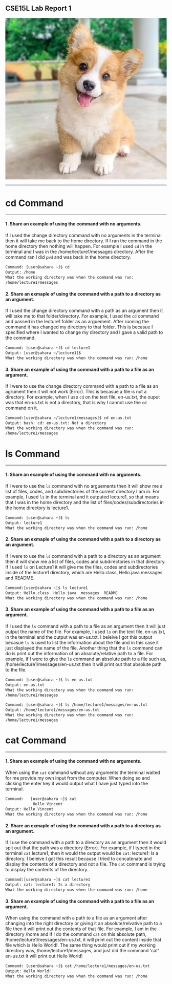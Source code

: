 ## CSE15L Lab Report 1

![Image](corgi.jpg)

---

# **cd Command**
---

#### **1.** Share an example of using the command with no arguments.
   
If I used the change directory command with no arguments in the terminal then it will take me back to the home directory. If I ran the command in the home directory then nothing will happen. For example I used `cd` in the terminal and I was in the /home/lecture1/messages directory. After the command ran I did `pwd` and was back in the home directory. 

```
Command: [user@sahara ~]$ cd 
Output: /home
What the working directory was when the command was run: /home/lecture1/messages
```
<!---->

#### **2.** Share an exmaple of using the command with a path to a directory as an argument.

If I used the change directory command with a path as an argument then it will take me to that folder/directory. For example, I used the `cd` command and passed in the lecture1 folder as an arguement. After running the command it has changed my directory to that folder. This is becasue I specified where I wanted to change my directory and I gave a valid path to the command.

```
Command: [user@sahara ~]$ cd lecture1
Output: [user@sahara ~/lecture1]$
What the working directory was when the command was run: /home
```

#### **3.** Share an example of using the command with a path to a file as an argument.

If I were to use the change directory command with a path to a file as an agrument then it will not work (Error). This is becasue a file is not a directory. For example, when I use `cd` on the text file, en-us.txt, the ouput was that en-us.txt is not a directory, that is why I cannot use the `cd` command on it.

```
Command:[user@sahara ~/lecture1/messages]$ cd en-us.txt
Output: bash: cd: en-us.txt: Not a directory
What the working directory was when the command was run: /home/lecture1/messages
```




# **ls Command**
---
#### **1.** Share an example of using the command with no arguments.

If I were to use the `ls` command with no arguements then it will show me a list of files, codes, and subdirectories of the current directory I am in. For example, I used `ls` in the terminal and it outputed lecture1, so that means that I was in the home directory and the list of files/codes/subdirectories in the home directory is lecture1.

```
Command: [user@sahara ~]$ ls
Output: lecture1
What the working directory was when the command was run: /home
```

#### **2.** Share an exmaple of using the command with a path to a directory as an argument.

If I were to use the `ls` command with a path to a directory as an argument then it will show me a list of files, codes and subdirectories in that directory. If I used `ls` on Lecture1 it will give me the files, codes and subdirectories inside of the lecture1 directory, which are Hello.class, Hello.java messages and README.

```
Command:[user@sahara ~]$ ls lecture1
Output: Hello.class  Hello.java  messages  README
What the working directory was when the command was run: /home
```

#### **3.** Share an example of using the command with a path to a file as an argument.

If I used the `ls` command with a path to a file as an argument then it will just output the name of the file. For example, I used `ls` on the text file, en-us.txt, in the terminal and the output was en-us.txt. I beleive I got this output becasue `ls` is used to list the information about the file and in this case it just displayed the name of the file. Another thing that the `ls` command can do is print out the information of an absolute/relative path to a file. For example, if I were to give the `ls` command an absolute path to a file such as, /home/lecture1/messages/en-us.txt then it will print out that absolute path to the file. 

```
Command: [user@sahara ~]$ ls en-us.txt
Output: en-us.txt
What the working directory was when the command was run: /home/lecture1/messages
```
```
Command: [user@sahara ~]$ ls /home/lecture1/messages/en-us.txt
Output: /home/lecture1/messages/en-us.txt
What the working directory was when the command was run: /home/lecture1/messages
```



# **cat Command**
---
#### **1.** Share an example of using the command with no arguments.

When using the `cat` command without any arguments the terminal waited for me provide my own input from the computer. When doing so and clicking the enter key it would output what I have just typed into the terminal.

```
Command:   [user@sahara ~]$ cat
            Hello Vincent
Output: Hello Vincent
What the working directory was when the command was run: /home
```

#### **2.** Share an exmaple of using the command with a path to a directory as an argument.

If I use the command with a path to a directory as an argument then it would spit out that the path was a directory (Error). For example, if I typed in the terminal `cat` lecture1, then it would the output would be `cat`: lecture1: Is a directory. I beleive I got this result because I tried to concatenate and display the contents of a directory and not a file. The `cat` command is trying to display the contents of the directory. 

```
Command:[user@sahara ~]$ cat lecture1
Output: cat: lecture1: Is a directory
What the working directory was when the command was run: /home
```

#### **3.** Share an example of using the command with a path to a file as an argument.

When using the command with a path to a file as an argument after changing into the right directory or giving it an absolute/relvative path to a file then it will print out the contents of that file. For example, I am in the directory /home and if I do the command `cat` on this absolute path, /home/lecture1/messages/en-us.txt, it will print out the content inside that file which is Hello World!. The same thing would print out if my working directory was, /home/lecture1/messages, and just did the command 'cat' en-us.txt it will print out Hello World!

```
Command: [user@sahara ~]$ cat /home/lecture1/messages/en-us.txt
Output: Hello World!
What the working directory was when the command was run: /home
```



